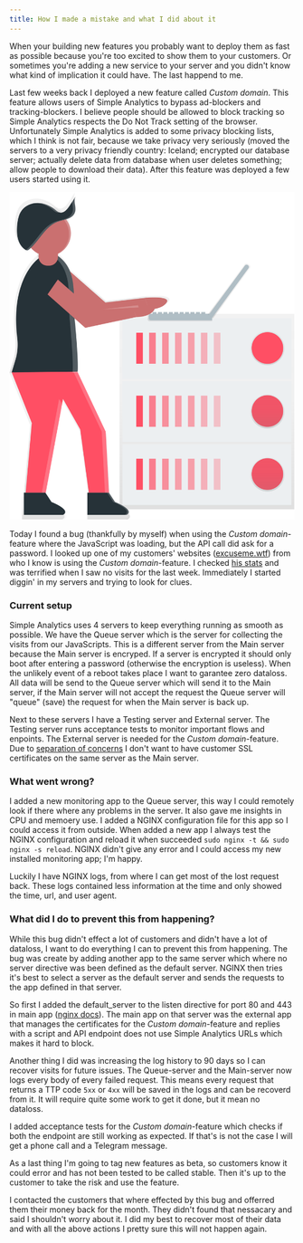 ```yaml
---
title: How I made a mistake and what I did about it
---
```


When your building new features you probably want to deploy them as fast as possible because you're too excited to show them to your customers. Or sometimes you're adding a new service to your server and you didn't know what kind of implication it could have. The last happend to me.

Last few weeks back I deployed a new feature called _Custom domain_. This feature allows users of Simple Analytics to bypass ad-blockers and tracking-blockers. I believe people should be allowed to block tracking so Simple Analytics respects the Do Not Track setting of the browser. Unfortunately Simple Analytics is added to some privacy blocking lists, which I think is not fair, because we take privacy very seriously (moved the servers to a very privacy friendly country: Iceland; encrypted our database server; actually delete data from database when user deletes something; allow people to download their data). After this feature was deployed a few users started using it.

<img class="limit-height" src="/images/server.svg" alt="">

Today I found a bug (thankfully by myself) when using the _Custom domain_-feature where the JavaScript was loading, but the API call did ask for a password. I looked up one of my customers' websites ([excuseme.wtf](https://excuseme.wtf/?ref=blog.simpleanalytics.io)) from who I know is using the _Custom domain_-feature. I checked [his stats](https://simpleanalytics.io/excuseme.wtf) and was terrified when I saw no visits for the last week. Immediately I started diggin' in my servers and trying to look for clues.

### Current setup

Simple Analytics uses 4 servers to keep everything running as smooth as possible. We have the Queue server which is the server for collecting the visits from our JavaScripts. This is a different server from the Main server because the Main server is encryped. If a server is encrypted it should only boot after entering a password (otherwise the encryption is useless). When the unlikely event of a reboot takes place I want to garantee zero dataloss. All data will be send to the Queue server which will send it to the Main server, if the Main server will not accept the request the Queue server will "queue" (save) the request for when the Main server is back up.

Next to these servers I have a Testing server and External server. The Testing server runs acceptance tests to monitor important flows and enpoints. The External server is needed for the _Custom domain_-feature. Due to [separation of concerns](https://en.wikipedia.org/wiki/Separation_of_concerns) I don't want to have customer SSL certificates on the same server as the Main server.

### What went wrong?

I added a new monitoring app to the Queue server, this way I could remotely look if there where any problems in the server. It also gave me insights in CPU and memoery use. I added a NGINX configuration file for this app so I could access it from outside. When added a new app I always test the NGINX configuration and reload it when succeeded `sudo nginx -t && sudo nginx -s reload`. NGINX didn't give any error and I could access my new installed monitoring app; I'm happy.

Luckily I have NGINX logs, from where I can get most of the lost request back. These logs contained less information at the time and only showed the time, url, and user agent.

### What did I do to prevent this from happening?

While this bug didn't effect a lot of customers and didn't have a lot of dataloss, I want to do everything I can to prevent this from happening. The bug was create by adding another app to the same server which where no server directive was been defined as the default server. NGINX then tries it's best to select a server as the default server and sends the requests to the app defined in that server.

So first I added the default_server to the listen directive for port 80 and 443 in main app ([nginx docs](https://nginx.org/en/docs/http/server_names.html#miscellaneous_names)). The main app on that server was the external app that manages the certificates for the _Custom domain_-feature and replies with a script and API endpoint does not use Simple Analytics URLs which makes it hard to block. 

Another thing I did was increasing the log history to 90 days so I can recover visits for future issues. The Queue-server and the Main-server now logs every body of every failed request. This means every request that returns a TTP code `5xx` or `4xx` will be saved in the logs and can be recoverd from it. It will require quite some work to get it done, but it mean no dataloss.

I added acceptance tests for the _Custom domain_-feature which checks if both the endpoint are still working as expected. If that's is not the case I will get a phone call and a Telegram message.

As a last thing I'm going to tag new features as beta, so customers know it could error and has not been tested to be called stable. Then it's up to the customer to take the risk and use the feature.

I contacted the customers that where effected by this bug and offerred them their money back for the month. They didn't found that nessacary and said I shouldn't worry about it. I did my best to recover most of their data and with all the above actions I pretty sure this will not happen again.

